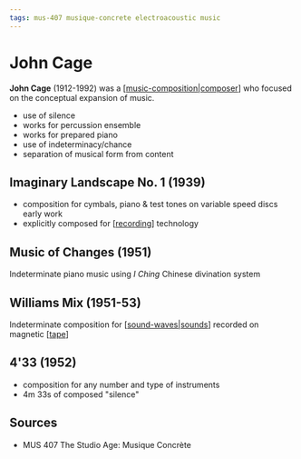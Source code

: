 ```yaml
---
tags: mus-407 musique-concrete electroacoustic music
---
```


# John Cage

**John Cage** (1912-1992) was a [[music-composition|composer]] who focused on the conceptual expansion of music.

- use of silence
- works for percussion ensemble
- works for prepared piano
- use of indeterminacy/chance
- separation of musical form from content

## Imaginary Landscape No. 1 (1939)

- composition for cymbals, piano & test tones on variable speed discs early work
- explicitly composed for [[recording]] technology

## Music of Changes (1951)

Indeterminate piano music using _I Ching_ Chinese divination system

## Williams Mix (1951-53)

Indeterminate composition for [[sound-waves|sounds]] recorded on magnetic [[tape]]

## 4'33 (1952)

- composition for any number and type of instruments
- 4m 33s of composed "silence"

## Sources

- MUS 407 The Studio Age: Musique Concrète

[//begin]: # "Autogenerated link references for markdown compatibility"
[music-composition|composer]: music-composition "Music composition"
[recording]: recording "Recording"
[sound-waves|sounds]: sound-waves "Sound Waves"
[tape]: tape "Tape"
[//end]: # "Autogenerated link references"